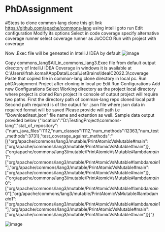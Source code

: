 # PhDAssignment
#Steps to clone  common-lang 
clone this git link https://github.com/apache/commons-lang using intelli
goto run Edit configuration 
Modify its options 
Select in code coverage 
specify alternative coverage runner 
select coverage runner as JoCOCO
Run with project with coverage 

Now .Exec file will be geneated in IntelliJ IDEA  by default ![image](https://github.com/Ifrah-dev/PhDAssignment/assets/142144099/e4909e2c-709c-40d6-833f-b637d8baba60)

Copy commons_lang$All_in_commons_lang3.Exec file from default output directory of IntelliJ IDEA Coverage in windows it is available at C:\Users\ifrah.komal\AppData\Local\JetBrains\IdeaIC2022.3\coverage 
Paste that copied file in common-lang clone directory in local pc.
Run phDAssignment Project after cloning in local pc
Edit Run Configurations
Add new Configurations
Select Working directory as the project local directory where project is cloned
Run project
In console of output project will require two paths.
First the directory path of comman-lang repo cloned local path
Second path required is of the output for .json file where json data in required format will be saved
Please provide will path i.e "Download\test.json" file name and extention as well.
Sample data output provided below
{"location":"D:\\TestingProject\\commons-lang","stat_of_repository":{"num_java_files":1112,"num_classes":1112,"num_methods":12363,"num_test_methods":3731},"test_coverage_against_methods":"[{\"org/apache/commons/lang3/mutable/PrintAtomicVsMutable#main\":[\"org/apache/commons/lang3/mutable/PrintAtomicVsMutable#main\"]}, {\"org/apache/commons/lang3/mutable/PrintAtomicVsMutable#lambda$main$1\":[\"org/apache/commons/lang3/mutable/PrintAtomicVsMutable#lambda$main$1\"],\"org/apache/commons/lang3/mutable/PrintAtomicVsMutable#main\":[\"org/apache/commons/lang3/mutable/PrintAtomicVsMutable#main\"]}, {\"org/apache/commons/lang3/mutable/PrintAtomicVsMutable#lambda$main$0\":[\"org/apache/commons/lang3/mutable/PrintAtomicVsMutable#lambda$main$0\"],\"org/apache/commons/lang3/mutable/PrintAtomicVsMutable#lambda$main$1\":[\"org/apache/commons/lang3/mutable/PrintAtomicVsMutable#lambda$main$1\"],\"org/apache/commons/lang3/mutable/PrintAtomicVsMutable#main\":[\"org/apache/commons/lang3/mutable/PrintAtomicVsMutable#main\"]}]"} 

![image](https://github.com/Ifrah-dev/PhDAssignment/assets/142144099/32bd3bce-2caf-4334-be3c-633e9a163cfa)




